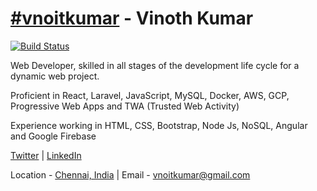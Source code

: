 # [#vnoitkumar](https://www.google.com/search?q=%23vnoitkumar) - Vinoth Kumar

[![Build Status](https://travis-ci.org/vnoitkumar/vnoit.com.svg?branch=master)](https://travis-ci.org/vnoitkumar/vnoit.com)

Web Developer, skilled in all stages of the development life cycle for a dynamic web project.

Proficient in
React,
Laravel,
JavaScript,
MySQL,
Docker,
AWS,
GCP,
Progressive Web Apps and
TWA (Trusted Web Activity)

Experience working in
HTML,
CSS,
Bootstrap,
Node Js,
NoSQL,
Angular and
Google Firebase

[Twitter](https://twitter.com/vnoitkumar) | [LinkedIn](https://www.linkedin.com/in/vnoitkumar/)

Location - [Chennai, India](https://goo.gl/maps/JTKDJt1uG8vbtvvi7) |
Email - [vnoitkumar@gmail.com](mailto:vnoitkumar@gmail.com)
